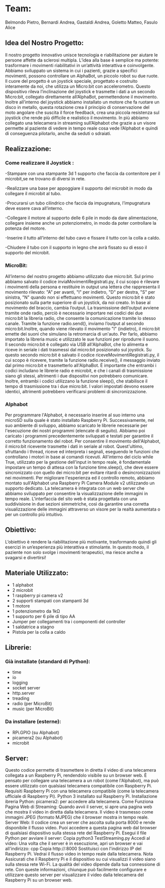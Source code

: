 # Team:
Belmondo Pietro, Bernardi Andrea, Gastaldi Andrea, Goletto Matteo, Fasulo Alice

## Idea del Nostro Progetto:
Il nostro progetto innovativo unisce tecnologia e riabilitazione per aiutare le persone affette da sclerosi multipla. L’idea alla base è semplice ma potente: trasformare i movimenti riabilitativi in un’attività interattiva e coinvolgente.
Abbiamo sviluppato un sistema in cui i pazienti, grazie a specifici movimenti, possono controllare un AlphaBot, un piccolo robot su due ruote. Il cuore del progetto è un joystick speciale, progettato e costruito interamente da noi, che utilizza un Micro:bit con accelerometro. Questo dispositivo rileva l’inclinazione del joystick e trasmette i dati a un secondo Micro:bit, collegato direttamente all’AlphaBot, permettendone il movimento. Inoltre all’interno del joystick abbiamo installato un motore che fa ruotare un disco in metallo, questa rotazione crea il principio di conservazione del moto angolare che suscita il force feedback, crea una piccola resistenza sul joystick che rende più difficile e realistico il movimento. In più abbiamo collegato una telecamera in streaming sull’Alphabot che grazie a un visore permette al paziente di vedere in tempo reale cosa vede l’Alphabot e quindi di conseguenza pilotarlo, anche da seduti o sdraiati.

## Realizzazione:
###  Come realizzare il Joystick : 
-Stampare con una stampante 3d 1 supporto che faccia da contenitore per il microbit,se ne trovano di diversi in rete. 

-Realizzare una base per appoggiare il  supporto del microbit in modo da collegare il microbit al tubo.

-Procurarsi un tubo cilindrico che faccia da impugnatura, l’impugnatura deve essere  cava all’interno.

-Collegare il motore al supporto delle 6 pile in modo da dare alimentazione, collegare insieme anche un potenziometro, in modo da poter controllare la potenza del motore.

-Inserire il tutto all’interno del tubo cavo e fissare il tutto con la colla a caldo.

-Chiudere il tubo con il supporto in legno che avrà fissato su di esso il supporto del microbit.
### MicroBit:
All’interno del nostro progetto abbiamo utilizzato due micro:bit. Sul primo abbiamo salvato il codice inviaMovimentiRegistrati.py, il cui scopo è rilevare i movimenti della persona e restituire in output una lettera che rappresenta il movimento rilevato:
"A" per avanti,
"I" per indietro,
"D" per destra,
"S" per sinistra,
"N" quando non si effettuano movimenti.
Questo micro:bit è stato posizionato sulla parte superiore di un joystick, da noi creato. In base al movimento del braccio, cambia l’output. La trasmissione dell’output avviene tramite onde radio, perciò è necessario importare nei codici dei due micro:bit la libreria radio, che consente la comunicazione tramite lo stesso canale. Tramite la funzione radio.send(), inviamo l’output al secondo micro:bit.Inoltre, quando viene rilevato il movimento "I" (indietro), il micro:bit emette dei suoni che simulano la retromarcia di un'auto. Per farlo, abbiamo importato la libreria music e utilizzato le sue funzioni per riprodurre il suono.
Il secondo micro:bit è collegato via USB all'AlphaBot, che lo alimenta e riceve in seriale i dati trasmessi dal micro:bit posizionato sul joystick. Su questo secondo micro:bit è salvato il codice riceveMovimentiRegistrati.py, il cui scopo è ricevere, tramite la funzione radio.receive(), il messaggio inviato dal primo micro:bit e trasmetterlo all'AlphaBot. 
È importante che entrambi i codici includano le librerie radio e microbit, e che i canali di trasmissione siano gli stessi, altrimenti i due dispositivi non potrebbero comunicare. Inoltre, entrambi i codici utilizzano la funzione sleep(), che stabilisce il tempo di trasmissione tra i due micro:bit. I valori impostati devono essere identici, altrimenti potrebbero verificarsi problemi di sincronizzazione.
### Alphabot
Per programmare l'Alphabot, è necessario inserire al suo interno una microSD sulla quale è stato installato Raspberry Pi. Successivamente, nel suo ambiente di sviluppo, abbiamo scaricato le librerie necessarie per l'esecuzione dei nostri programmi (elencate di seguito). Abbiamo poi caricato i programmi precedentemente sviluppati e testati per garantire il corretto funzionamento del robot. Per consentire il movimento dell'Alphabot, il micro:bit ricevente trasmette i dati in seriale al robot. Quest'ultimo, sfruttando i thread, riceve ed interpreta i segnali, eseguendo le funzioni che controllano i motori in base ai comandi ricevuti. All'interno del ciclo while True, utilizzato per la gestione dell'input in tempo reale, è fondamentale impostare un tempo di attesa con la funzione time.sleep(), che deve essere sincronizzato con quello dei micro:bit per evitare ritardi o desincronizzazioni nei movimenti.
Per migliorare l'esperienza ed il controllo remoto, abbiamo montato sull'Alphabot una Raspberry Pi Camera Module v2 utilizzando un supporto dedicato. La telecamera è integrata con un web server che abbiamo sviluppato per consentire la visualizzazione delle immagini in tempo reale. L'interfaccia del sito web è stata progettata con una suddivisione in due sezioni simmetriche, così da garantire una corretta visualizzazione delle immagini attraverso un visore per la realtà aumentata o per un controllo più intuitivo.
## Obiettivo:
L’obiettivo è rendere la riabilitazione più motivante, trasformando quindi gli esercizi in un’esperienza più interattiva e stimolante. In questo modo, il paziente non solo svolge i movimenti terapeutici, ma riesce anche a svagarsi e divertirsi!
## Materiale Utilizzato:
- 1 alphabot
- 2 microbit
- 1 raspberry pi camera v2 
- 2 supporti stampati con stampanti 3d
- 1 motore 
- 1 potenziometro da 1kΩ
- 1 supporto per 6 pile di tipo AA
- Jumper per collegamenti tra i componenti del controller
- 1 saldatrice a stagno
- Pistola per la colla a caldo 

## Librerie:
### Già installate (standard di Python):
- time
- io
- logging
- socket server
- http.server
- treading
- radio (per MicroBit)
- music (per MicroBit)
### Da installare (esterne): 
- RPi.GPIO (su Alphabot)
- picamera2 (su Alphabot)
- microbit
## Server:
Questo codice permette di trasmettere in diretta il video di una telecamera collegata a un Raspberry Pi, rendendolo visibile su un browser web. È pensato per collegare una telecamera a un robot (come l'Alphabot), ma può essere utilizzato con qualsiasi telecamera compatibile con Raspberry Pi.
Requisiti
Raspberry Pi con una telecamera compatibile (come la telecamera ufficiale di Raspberry Pi).
Python 3 installato sul Raspberry Pi.
Installazione ibreria Python:
picamera2: per accedere alla telecamera.
Come Funziona
Pagina Web di Streaming: Quando avvii il server, si apre una pagina web che mostra il video in diretta dalla telecamera. Il video è trasmesso come immagini JPEG (formato MJPEG) che il browser mostra in tempo reale.
Server Web: Il codice crea un server che ascolta sulla porta 8000 e rende disponibile il flusso video. Puoi accedere a questa pagina web dal browser di qualsiasi dispositivo sulla stessa rete del Raspberry Pi.
Esegui il file Python per avviare il server:
Copia
python3 TestStreaming.py
Accedi al video: Una volta che il server è in esecuzione, apri un browser e vai all'indirizzo:
cpp
Copia
http://<indirizzo-ip-del-raspberry>:8000
Sostituisci <indirizzo-ip-del-raspberry> con l'indirizzo IP del Raspberry Pi.
Vedrai il flusso video in tempo reale dalla telecamera.
Nota
Assicurati che il Raspberry Pi e il dispositivo su cui visualizzi il video siano sulla stessa rete Wi-Fi.
La qualità del video dipende dalla tua connessione di rete.
Con queste informazioni, chiunque può facilmente configurare e utilizzare questo server per visualizzare il video dalla telecamera del Raspberry Pi su un browser web.
